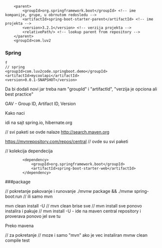 
```

	<parent>
		<groupId>org.springframework.boot</groupId> <!-- ime kompanije, grupe, u obrnutom redosledu -->
		<artifactId>spring-boot-starter-parent</artifactId> <!-- ime projekta -->
		<version>3.2.1</version> <!-- verzija projekta -->
		<relativePath/> <!-- lookup parent from repository -->
	</parent>
	<groupId>com.luv2
```


### Spring
```
f
// spring
<groupId>com.luv2code.springboot.demo</groupId>  
<artifactId>mycoolapi</artifactId>  
<version>0.0.1-SNAPSHOT</version>

```


Da bi dodali novi jar treba nam "groupId" i "artifactId", "verzija je opciona ali best practice"

GAV - Group ID, Artifact ID, Version

Kako naci 

idi na sajt spring.io, hibernate.org

// svi paketi se ovde nalaze
http://search.maven.org 


https://mvnrepository.com/repos/central
// ovde su svi paketi


// kolekcija dependecija
```
		<dependency>
			<groupId>org.springframework.boot</groupId>
			<artifactId>spring-boot-starter-web</artifactId>
		</dependency>
```


###package

// pokretanje pakovanje i runovanje
./mvnw package && ./mvnw spring-boot:run
// ili samo mvn



mvn clean install -U
// mvn clean brise sve
// mvn install sve ponovo instalira i pakuje
// mvn install -U - ide na maven central repository i proverava ponovo jel sve tu



Preko mavena

// za pokretanje
// moze i samo "mvn" ako je vec instaliran
mvnw clean compile test